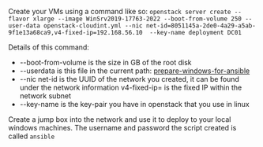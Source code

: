 Create your VMs using a command like so:
`openstack server create --flavor xlarge --image WinSrv2019-17763-2022 --boot-from-volume 250 --user-data openstack-cloudint.yml --nic net-id=8051145a-2de0-4a29-a5ab-9f1e13a68ca9,v4-fixed-ip=192.168.56.10  --key-name deployment DC01`

Details of this command:
* --boot-from-volume is the size in GB of the root disk
* --userdata is this file in the current path: [prepare-windows-for-ansible](https://github.com/RIT-GCI-CyberRange/Openstack-Guides/blob/main/ansible-guides/prepare-for-ansible-windows)
* --nic net-id is the UUID of the network you created, it can be found under the network information v4-fixed-ip= is the fixed IP within the network subnet
* --key-name is the key-pair you have in openstack that you use in linux

Create a jump box into the network and use it to deploy to your local windows machines. The username and password the script created is called `ansible`